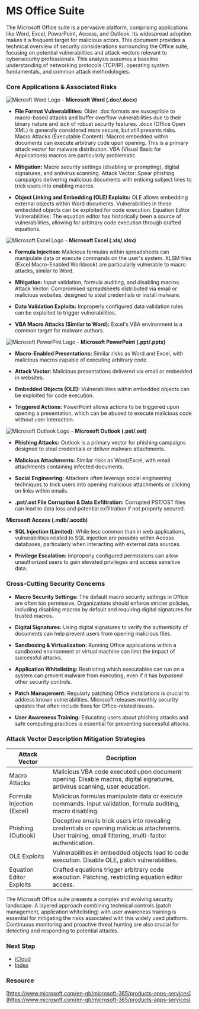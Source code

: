 # MS Office Suite

The Microsoft Office suite is a pervasive platform, comprising applications like Word, Excel, PowerPoint, Access, and Outlook. Its widespread adoption makes it a frequent target for malicious actors. This document provides a technical overview of security considerations surrounding the Office suite, focusing on potential vulnerabilities and attack vectors relevant to cybersecurity professionals. This analysis assumes a baseline understanding of networking protocols (TCP/IP), operating system fundamentals, and common attack methodologies.

### Core Applications & Associated Risks
![Microsft Word Logo](images/word.avif) - **Microsoft Word (.doc/.docx)** 

- **File Format Vulnerabilities:** Older .doc formats are susceptible to macro-based attacks and buffer overflow vulnerabilities due to their binary nature and lack of robust security features. .docx (Office Open XML) is generally considered more secure, but still presents risks.
Macro Attacks (Executable Content): Macros embedded within documents can execute arbitrary code upon opening. This is a primary attack vector for malware distribution. VBA (Visual Basic for Applications) macros are particularly problematic.

- **Mitigation:** Macro security settings (disabling or prompting), digital signatures, and antivirus scanning.
Attack Vector: Spear phishing campaigns delivering malicious documents with enticing subject lines to trick users into enabling macros.

- **Object Linking and Embedding (OLE) Exploits:** OLE allows embedding external objects within Word documents. Vulnerabilities in these embedded objects can be exploited for code execution.
Equation Editor Vulnerabilities: The equation editor has historically been a source of vulnerabilities, allowing for arbitrary code execution through crafted equations.

![Microsoft Excel Logo](images/excel.avif) - **Microsoft Excel (.xls/.xlsx)**

- **Formula Injection:** Malicious formulas within spreadsheets can manipulate data or execute commands on the user's system. XLSM files (Excel Macro-Enabled Workbook) are particularly vulnerable to macro attacks, similar to Word.

- **Mitigation:** Input validation, formula auditing, and disabling macros.
Attack Vector: Compromised spreadsheets distributed via email or malicious websites, designed to steal credentials or install malware.

- **Data Validation Exploits:** Improperly configured data validation rules can be exploited to trigger vulnerabilities.
  
- **VBA Macro Attacks (Similar to Word):** Excel's VBA environment is a common target for malware authors.

![Microsoft PowerPint Logo](images/powerpoint.avif) - **Microsoft PowerPoint (.ppt/.pptx)**

- **Macro-Enabled Presentations:** Similar risks as Word and Excel, with malicious macros capable of executing arbitrary code.

- **Attack Vector:** Malicious presentations delivered via email or embedded in websites.

- **Embedded Objects (OLE):** Vulnerabilities within embedded objects can be exploited for code execution.

- **Triggered Actions:** PowerPoint allows actions to be triggered upon opening a presentation, which can be abused to execute malicious code without user interaction.

![Microsoft Outlook Logo](images/outlook.avif) - **Microsoft Outlook (.pst/.ost)**

- **Phishing Attacks:** Outlook is a primary vector for phishing campaigns designed to steal credentials or deliver malware attachments.

- **Malicious Attachments:** Similar risks as Word/Excel, with email attachments containing infected documents.

- **Social Engineering:** Attackers often leverage social engineering techniques to trick users into opening malicious attachments or clicking on links within emails.

- **.pst/.ost File Corruption & Data Exfiltration:** Corrupted PST/OST files can lead to data loss and potential exfiltration if not properly secured.
  
**Microsoft Access (.mdb/.accdb)**

- **SQL Injection (Limited):** While less common than in web applications, vulnerabilities related to SQL injection are possible within Access databases, particularly when interacting with external data sources.

- **Privilege Escalation:** Improperly configured permissions can allow unauthorized users to gain elevated privileges and access sensitive data.

### Cross-Cutting Security Concerns
- **Macro Security Settings:** The default macro security settings in Office are often too permissive. Organizations should enforce stricter policies, including disabling macros by default and requiring digital signatures for trusted macros.
  
- **Digital Signatures:** Using digital signatures to verify the authenticity of documents can help prevent users from opening malicious files.
  
- **Sandboxing & Virtualization:** Running Office applications within a sandboxed environment or virtual machine can limit the impact of successful attacks.
  
- **Application Whitelisting:** Restricting which executables can run on a system can prevent malware from executing, even if it has bypassed other security controls.

- **Patch Management:** Regularly patching Office installations is crucial to address known vulnerabilities. Microsoft releases monthly security updates that often include fixes for Office-related issues.

- **User Awareness Training:** Educating users about phishing attacks and safe computing practices is essential for preventing successful attacks.
  
### Attack Vector	Description	Mitigation Strategies
| Attack Vector | Decription |
|---|---|
| Macro Attacks |	Malicious VBA code executed upon document opening. Disable macros, digital signatures, antivirus scanning, user education. |
| Formula Injection (Excel)	| Malicious formulas manipulate data or execute commands.	Input validation, formula auditing, macro disabling. |
| Phishing (Outlook) |	Deceptive emails trick users into revealing credentials or opening malicious attachments.	User training, email filtering, multi-factor authentication.| 
| OLE Exploits	| Vulnerabilities in embedded objects lead to code execution.	Disable OLE, patch vulnerabilities.|
| Equation Editor Exploits	| Crafted equations trigger arbitrary code execution.	Patching, restricting equation editor access.|

The Microsoft Office suite presents a complex and evolving security landscape. A layered approach combining technical controls (patch management, application whitelisting) with user awareness training is essential for mitigating the risks associated with this widely used platform. Continuous monitoring and proactive threat hunting are also crucial for detecting and responding to potential attacks.


### Next Step
- [iCloud](https://github.com/Sisu-Sus/CyberSec-RoadMap/blob/main/Fundamental_IT_Skills/Understanding_Basics_of_Popular_Suites/iCloud.md)
- [Index](https://github.com/Sisu-Sus/CyberSec-RoadMap/blob/main/index.md)

### Resource
[https://www.microsoft.com/en-gb/microsoft-365/products-apps-services](https://www.microsoft.com/en-gb/microsoft-365/products-apps-services)
